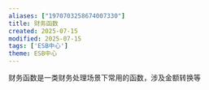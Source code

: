 ```yaml
---
aliases: ["1970703258674007330"]
title: 财务函数
created: 2025-07-15
modified: 2025-07-15
tags: ['ESB中心']
theme: ESB中心
---
```


财务函数是一类财务处理场景下常用的函数，涉及金额转换等